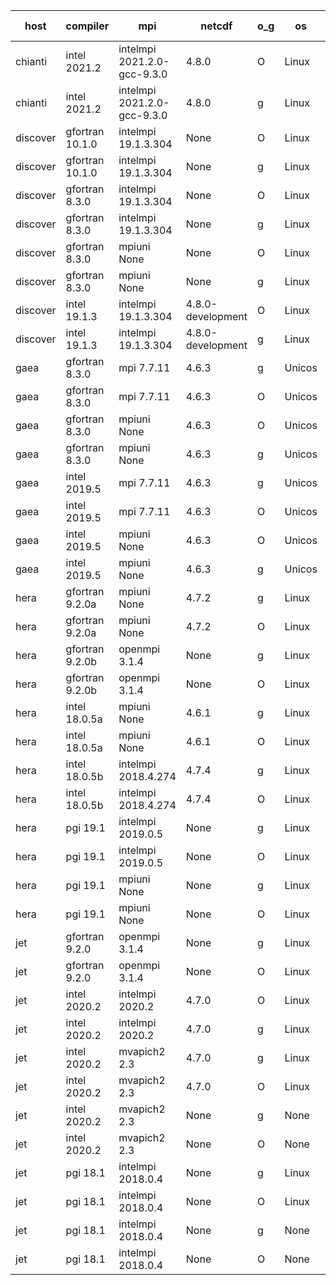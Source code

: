 

| host     | compiler                              | mpi                      | netcdf        | o_g        | os       | build       | u_pass          | u_fail          | s_pass            | s_fail            | e_pass             | e_fail             | nuopc_pass       | nuopc_fail       | artifacts link          |
|----------|---------------------------------------|--------------------------|---------------|------------|----------|-------------|-----------------|-----------------|-------------------|-------------------|--------------------|--------------------|------------------|------------------|-------------------------|
| chianti | intel 2021.2 | intelmpi 2021.2.0-gcc-9.3.0  | 4.8.0  | O | Linux | PASS | 13898 | 0 | 49 | 0 | 80 | 0 | 52 | 0 | <a href="https://github.com/esmf-org/esmf-test-artifacts/tree/8708784e4e947be49c79bc1a9a0108cc34364a02/develop/intel/2021.2/O/intelmpi/2021.2.0-gcc-9.3.0" target="_blank">8708784</a> | 
| chianti | intel 2021.2 | intelmpi 2021.2.0-gcc-9.3.0  | 4.8.0  | g | Linux | PASS | None | None | None | None | None | None | None | None | <a href="https://github.com/esmf-org/esmf-test-artifacts/tree/037310c5918844cb3161dd564ee8bb25575ee130/develop/intel/2021.2/g/intelmpi/2021.2.0-gcc-9.3.0" target="_blank">037310c</a> | 
| discover | gfortran 10.1.0 | intelmpi 19.1.3.304  | None  | O | Linux | PASS | 13883 | 15 | 49 | 0 | 80 | 0 | 52 | 0 | <a href="https://github.com/esmf-org/esmf-test-artifacts/tree/544d7f82442c817ea4695432d8840a4a6e2c605c/develop/gfortran/10.1.0/O/intelmpi/19.1.3.304" target="_blank">544d7f8</a> | 
| discover | gfortran 10.1.0 | intelmpi 19.1.3.304  | None  | g | Linux | PASS | None | None | None | None | None | None | None | None | <a href="https://github.com/esmf-org/esmf-test-artifacts/tree/4ef058b6a2a6a87ee7c5cbe9adffa79b48e79b38/develop/gfortran/10.1.0/g/intelmpi/19.1.3.304" target="_blank">4ef058b</a> | 
| discover | gfortran 8.3.0 | intelmpi 19.1.3.304  | None  | O | Linux | PASS | 13883 | 15 | 49 | 0 | 80 | 0 | 52 | 0 | <a href="https://github.com/esmf-org/esmf-test-artifacts/tree/cd4c3532cae75342e8c8549859916e839182bac3/develop/gfortran/8.3.0/O/intelmpi/19.1.3.304" target="_blank">cd4c353</a> | 
| discover | gfortran 8.3.0 | intelmpi 19.1.3.304  | None  | g | Linux | PASS | None | None | None | None | None | None | None | None | <a href="https://github.com/esmf-org/esmf-test-artifacts/tree/b86288e2e0716bdb9161347ddd7bee1344db5a88/develop/gfortran/8.3.0/g/intelmpi/19.1.3.304" target="_blank">b86288e</a> | 
| discover | gfortran 8.3.0 | mpiuni None  | None  | O | Linux | PASS | 12319 | 0 | 8 | 0 | 43 | 0 | None | None | <a href="https://github.com/esmf-org/esmf-test-artifacts/tree/9231bccbeeb42cbc5e07bd8e8f7b6f79b6a40062/develop/gfortran/8.3.0/O/mpiuni/None" target="_blank">9231bcc</a> | 
| discover | gfortran 8.3.0 | mpiuni None  | None  | g | Linux | PASS | 12319 | 0 | 8 | 0 | 43 | 0 | None | None | <a href="https://github.com/esmf-org/esmf-test-artifacts/tree/7c0ac2432339470b46bcf4cb6e83e39d884d154e/develop/gfortran/8.3.0/g/mpiuni/None" target="_blank">7c0ac24</a> | 
| discover | intel 19.1.3 | intelmpi 19.1.3.304  | 4.8.0-development  | O | Linux | PASS | None | None | None | None | None | None | 52 | 0 | <a href="https://github.com/esmf-org/esmf-test-artifacts/tree/c9e28c0b511cff1d044d10cb637fa2d305046b72/develop/intel/19.1.3/O/intelmpi/19.1.3.304" target="_blank">c9e28c0</a> | 
| discover | intel 19.1.3 | intelmpi 19.1.3.304  | 4.8.0-development  | g | Linux | FAIL | None | None | None | None | None | None | None | None | <a href="https://github.com/esmf-org/esmf-test-artifacts/tree/6ffa445180393e4712d82e86997f7b0b9a30f305/develop/intel/19.1.3/g/intelmpi/19.1.3.304" target="_blank">6ffa445</a> | 
| gaea | gfortran 8.3.0 | mpi 7.7.11  | 4.6.3  | g | Unicos | PASS | None | None | None | None | None | None | 47 | 5 | <a href="https://github.com/esmf-org/esmf-test-artifacts/tree/0d895592828bef52b01be3c18341920475c66693/develop/gfortran/8.3.0/g/mpi/7.7.11" target="_blank">0d89559</a> | 
| gaea | gfortran 8.3.0 | mpi 7.7.11  | 4.6.3  | O | Unicos | PASS | None | None | None | None | None | None | 47 | 5 | <a href="https://github.com/esmf-org/esmf-test-artifacts/tree/c8d8c77bbe10e959b05a3c17953644bbd35944e8/develop/gfortran/8.3.0/O/mpi/7.7.11" target="_blank">c8d8c77</a> | 
| gaea | gfortran 8.3.0 | mpiuni None  | 4.6.3  | O | Unicos | PASS | None | None | None | None | None | None | None | None | <a href="https://github.com/esmf-org/esmf-test-artifacts/tree/380e362bc48f066538e5388efaf65744097306dd/develop/gfortran/8.3.0/O/mpiuni/None" target="_blank">380e362</a> | 
| gaea | gfortran 8.3.0 | mpiuni None  | 4.6.3  | g | Unicos | PASS | None | None | None | None | None | None | None | None | <a href="https://github.com/esmf-org/esmf-test-artifacts/tree/9fa591d8e64eb497f6f6e89c0a3e162fedaf1767/develop/gfortran/8.3.0/g/mpiuni/None" target="_blank">9fa591d</a> | 
| gaea | intel 2019.5 | mpi 7.7.11  | 4.6.3  | g | Unicos | PASS | None | None | None | None | None | None | 47 | 5 | <a href="https://github.com/esmf-org/esmf-test-artifacts/tree/4db38c87322e7ebfcb0a2d4a0c5eed4de911b35e/develop/intel/2019.5/g/mpi/7.7.11" target="_blank">4db38c8</a> | 
| gaea | intel 2019.5 | mpi 7.7.11  | 4.6.3  | O | Unicos | PASS | None | None | None | None | None | None | 47 | 5 | <a href="https://github.com/esmf-org/esmf-test-artifacts/tree/17f69e7358e2330d87b9e1f55fe2d48e1a69fac6/develop/intel/2019.5/O/mpi/7.7.11" target="_blank">17f69e7</a> | 
| gaea | intel 2019.5 | mpiuni None  | 4.6.3  | O | Unicos | PASS | None | None | None | None | None | None | None | None | <a href="https://github.com/esmf-org/esmf-test-artifacts/tree/68feb97b2cb96956b04204f72776c5316041e460/develop/intel/2019.5/O/mpiuni/None" target="_blank">68feb97</a> | 
| gaea | intel 2019.5 | mpiuni None  | 4.6.3  | g | Unicos | PASS | None | None | None | None | None | None | None | None | <a href="https://github.com/esmf-org/esmf-test-artifacts/tree/827020f167d89ce5d8d8306e038f781d49f9d3cf/develop/intel/2019.5/g/mpiuni/None" target="_blank">827020f</a> | 
| hera | gfortran 9.2.0a | mpiuni None  | 4.7.2  | g | Linux | PASS | 12319 | 0 | 8 | 0 | 43 | 0 | None | None | <a href="https://github.com/esmf-org/esmf-test-artifacts/tree/ef3ac574c39e6453aaf3a9ee4528d81cf89ba02f/develop/gfortran/9.2.0a/g/mpiuni/None" target="_blank">ef3ac57</a> | 
| hera | gfortran 9.2.0a | mpiuni None  | 4.7.2  | O | Linux | PASS | 12319 | 0 | 8 | 0 | 43 | 0 | None | None | <a href="https://github.com/esmf-org/esmf-test-artifacts/tree/308457c55cab2b58fac8f9d1c1d5bea738434ea1/develop/gfortran/9.2.0a/O/mpiuni/None" target="_blank">308457c</a> | 
| hera | gfortran 9.2.0b | openmpi 3.1.4  | None  | g | Linux | PASS | None | None | None | None | None | None | 52 | 0 | <a href="https://github.com/esmf-org/esmf-test-artifacts/tree/4012e11bf3fdc312688018f2942ff728e8509d12/develop/gfortran/9.2.0b/g/openmpi/3.1.4" target="_blank">4012e11</a> | 
| hera | gfortran 9.2.0b | openmpi 3.1.4  | None  | O | Linux | PASS | None | None | None | None | None | None | 52 | 0 | <a href="https://github.com/esmf-org/esmf-test-artifacts/tree/f6e8770f92aea5382f16bc1feaa417a3cecb8fa3/develop/gfortran/9.2.0b/O/openmpi/3.1.4" target="_blank">f6e8770</a> | 
| hera | intel 18.0.5a | mpiuni None  | 4.6.1  | g | Linux | PASS | None | None | None | None | None | None | None | None | <a href="https://github.com/esmf-org/esmf-test-artifacts/tree/afa325b243e6d787e71885d5d1ec5d60739c1ffd/develop/intel/18.0.5a/g/mpiuni/None" target="_blank">afa325b</a> | 
| hera | intel 18.0.5a | mpiuni None  | 4.6.1  | O | Linux | PASS | None | None | None | None | None | None | None | None | <a href="https://github.com/esmf-org/esmf-test-artifacts/tree/b7f23f987927d65f8fc538f4cf579f0ca7085fb7/develop/intel/18.0.5a/O/mpiuni/None" target="_blank">b7f23f9</a> | 
| hera | intel 18.0.5b | intelmpi 2018.4.274  | 4.7.4  | g | Linux | PASS | None | None | None | None | None | None | 52 | 0 | <a href="https://github.com/esmf-org/esmf-test-artifacts/tree/a70f791a04a4b73ca9bc5bdfe46cdc2d8ffec09b/develop/intel/18.0.5b/g/intelmpi/2018.4.274" target="_blank">a70f791</a> | 
| hera | intel 18.0.5b | intelmpi 2018.4.274  | 4.7.4  | O | Linux | PASS | None | None | None | None | None | None | 52 | 0 | <a href="https://github.com/esmf-org/esmf-test-artifacts/tree/1b3c2cf2a793901108ba64dcbe711fcbe5b77217/develop/intel/18.0.5b/O/intelmpi/2018.4.274" target="_blank">1b3c2cf</a> | 
| hera | pgi 19.1 | intelmpi 2019.0.5  | None  | g | Linux | PASS | None | None | None | None | None | None | None | None | <a href="https://github.com/esmf-org/esmf-test-artifacts/tree/87a367f6d9e949e46287ec7b2f8ae5b19df4a4ac/develop/pgi/19.1/g/intelmpi/2019.0.5" target="_blank">87a367f</a> | 
| hera | pgi 19.1 | intelmpi 2019.0.5  | None  | O | Linux | PASS | None | None | None | None | None | None | None | None | <a href="https://github.com/esmf-org/esmf-test-artifacts/tree/f181db3fba19a83d9b56c02219a4789ad799ac75/develop/pgi/19.1/O/intelmpi/2019.0.5" target="_blank">f181db3</a> | 
| hera | pgi 19.1 | mpiuni None  | None  | g | Linux | PASS | None | None | None | None | None | None | None | None | <a href="https://github.com/esmf-org/esmf-test-artifacts/tree/5939ad95126afdef454e9e8756fd2ffe0fc846c7/develop/pgi/19.1/g/mpiuni/None" target="_blank">5939ad9</a> | 
| hera | pgi 19.1 | mpiuni None  | None  | O | Linux | PASS | None | None | None | None | None | None | None | None | <a href="https://github.com/esmf-org/esmf-test-artifacts/tree/8077bb25c37d0a11dd73e95c7e03610a116361e5/develop/pgi/19.1/O/mpiuni/None" target="_blank">8077bb2</a> | 
| jet | gfortran 9.2.0 | openmpi 3.1.4  | None  | g | Linux | PASS | None | None | None | None | None | None | 52 | 0 | <a href="https://github.com/esmf-org/esmf-test-artifacts/tree/177890872fc9e1d64ee3f02797b3530b7969ab0a/develop/gfortran/9.2.0/g/openmpi/3.1.4" target="_blank">1778908</a> | 
| jet | gfortran 9.2.0 | openmpi 3.1.4  | None  | O | Linux | PASS | None | None | None | None | None | None | 52 | 0 | <a href="https://github.com/esmf-org/esmf-test-artifacts/tree/120ac7f1087b73cf0f3316dec86c80e9cdb54f4d/develop/gfortran/9.2.0/O/openmpi/3.1.4" target="_blank">120ac7f</a> | 
| jet | intel 2020.2 | intelmpi 2020.2  | 4.7.0  | O | Linux | PASS | None | None | None | None | None | None | 52 | 0 | <a href="https://github.com/esmf-org/esmf-test-artifacts/tree/7730a509a314b1a8a9175056e4a82a5fbb895e25/develop/intel/2020.2/O/intelmpi/2020.2" target="_blank">7730a50</a> | 
| jet | intel 2020.2 | intelmpi 2020.2  | 4.7.0  | g | Linux | PASS | None | None | None | None | None | None | 52 | 0 | <a href="https://github.com/esmf-org/esmf-test-artifacts/tree/a366291ced12fd72316e87d852644eb44c341f52/develop/intel/2020.2/g/intelmpi/2020.2" target="_blank">a366291</a> | 
| jet | intel 2020.2 | mvapich2 2.3  | 4.7.0  | g | Linux | FAIL | None | None | None | None | None | None | None | None | <a href="https://github.com/esmf-org/esmf-test-artifacts/tree/94edd5d9c6d62d248c42eccf6252fa138c26124c/develop/intel/2020.2/g/mvapich2/2.3" target="_blank">94edd5d</a> | 
| jet | intel 2020.2 | mvapich2 2.3  | 4.7.0  | O | Linux | FAIL | None | None | None | None | None | None | None | None | <a href="https://github.com/esmf-org/esmf-test-artifacts/tree/6fab7b3063877d5e598724a6dad8b8e863642192/develop/intel/2020.2/O/mvapich2/2.3" target="_blank">6fab7b3</a> | 
| jet | intel 2020.2 | mvapich2 2.3  | None  | g | None | FAIL | None | None | None | None | None | None | None | None | <a href="https://github.com/esmf-org/esmf-test-artifacts/tree/bd3c94141f44af0c8d57fa0e90aa694e823c897d/develop/intel/2020.2/g/mvapich2/2.3" target="_blank">bd3c941</a> | 
| jet | intel 2020.2 | mvapich2 2.3  | None  | O | None | FAIL | None | None | None | None | None | None | None | None | <a href="https://github.com/esmf-org/esmf-test-artifacts/tree/88d726592754883cdfeabd71bade37a75118ff64/develop/intel/2020.2/O/mvapich2/2.3" target="_blank">88d7265</a> | 
| jet | pgi 18.1 | intelmpi 2018.0.4  | None  | g | Linux | FAIL | None | None | None | None | None | None | None | None | <a href="https://github.com/esmf-org/esmf-test-artifacts/tree/ddd7cc7328c212ca0ddedecc7f6da8dd9655176d/develop/pgi/18.1/g/intelmpi/2018.0.4" target="_blank">ddd7cc7</a> | 
| jet | pgi 18.1 | intelmpi 2018.0.4  | None  | O | Linux | FAIL | None | None | None | None | None | None | None | None | <a href="https://github.com/esmf-org/esmf-test-artifacts/tree/39af4f7c46850fc668df98eaef4bd9ce561571ed/develop/pgi/18.1/O/intelmpi/2018.0.4" target="_blank">39af4f7</a> | 
| jet | pgi 18.1 | intelmpi 2018.0.4  | None  | g | None | FAIL | None | None | None | None | None | None | None | None | <a href="https://github.com/esmf-org/esmf-test-artifacts/tree/9f45fb96f58034cc979992959ad3cfb6cba33a73/develop/pgi/18.1/g/intelmpi/2018.0.4" target="_blank">9f45fb9</a> | 
| jet | pgi 18.1 | intelmpi 2018.0.4  | None  | O | None | FAIL | None | None | None | None | None | None | None | None | <a href="https://github.com/esmf-org/esmf-test-artifacts/tree/96b376a12ff8697c326a675071b2699aee7eb761/develop/pgi/18.1/O/intelmpi/2018.0.4" target="_blank">96b376a</a> | 
